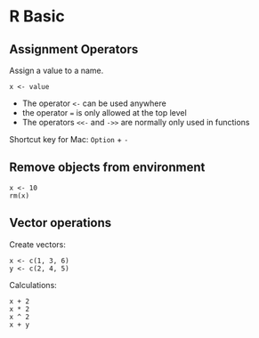 # R Basic

## Assignment Operators

Assign a value to a name.

```
x <- value
```

- The operator `<-` can be used anywhere
- the operator `=` is only allowed at the top level
- The operators `<<-` and `->>` are normally only used in functions

Shortcut key for Mac: `Option` + `-`


## Remove objects from environment

```{r}
x <- 10
rm(x)
```

## Vector operations

Create vectors:

```
x <- c(1, 3, 6)
y <- c(2, 4, 5)
```

Calculations:

```
x + 2
x * 2
x ^ 2
x + y
```